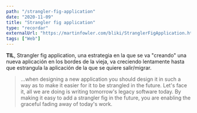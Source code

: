 ```yaml
---
path: "/strangler-fig-application"
date: "2020-11-09"
title: "Strangler fig application"
type: "recordar"
externalUrl: "https://martinfowler.com/bliki/StranglerFigApplication.html"
tags: ["Web"]
---
```


**TIL**, Strangler fig application, una estrategia en la que se va "creando" una nueva aplicación en los bordes de la vieja, va creciendo lentamente hasta que estrangula la aplicación de la que se quiere salir/migrar.

> ...when designing a new application you should design it in such a way as to make it easier for it to be strangled in the future. Let's face it, all we are doing is writing tomorrow's legacy software today. By making it easy to add a strangler fig in the future, you are enabling the graceful fading away of today's work.
